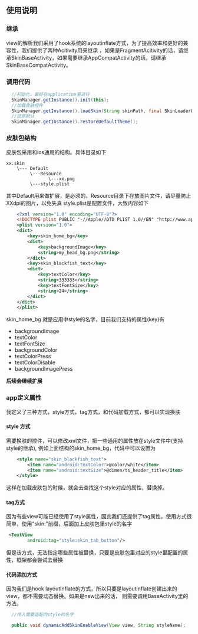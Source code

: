 ## 使用说明

### 继承
  view的解析我们采用了hook系统的layoutinflate方式，为了提高效率和更好的兼容性，我们提供了两种Acitivity用来继承
  ，如果是FragmentAcitivity的话，请继承SkinBaseActivity，如果需要继承AppCompatActivity的话，请继承SkinBaseCompatActivity。


### 调用代码
``` java
  //初始化，最好在application里进行
  SkinManager.getInstance().init(this);
  //加载皮肤控件
  SkinManager.getInstance().loadSkin(String skinPath, final SkinLoaderListener callback, final Context context);
  //还原默认
  SkinManager.getInstance().restoreDefaultTheme();
```

### 皮肤包结构
皮肤包采用和ios通用的结构。具体目录如下

```
xx.skin
    \--- Default
         \---Resource
                \---xx.png
         \---style.plist
```


其中Default用来做扩展，是必须的。Resource目录下存放图片文件，请尽量防止XXdpi的图片，以免失真
         style.plist是配置文件，大致内容如下

``` xml
    <?xml version="1.0" encoding="UTF-8"?>
    <!DOCTYPE plist PUBLIC "-//Apple//DTD PLIST 1.0//EN" "http://www.apple.com/DTDs/PropertyList-1.0.dtd">
    <plist version="1.0">
    <dict>
    	<key>skin_home_bg</key>
    	<dict>
    		<key>backgroundImage</key>
    		<string>my_head_bg.png</string>
    	</dict>
    	<key>skin_blackfish_text</key>
    	<dict>
    		<key>textColor</key>
    		<string>333333</string>
    		<key>textFontSize</key>
    		<string>24</string>
    	</dict>
    </dict>
    </plist>

```

skin_home_bg 就是应用中style的名字，目前我们支持的属性(key)有
* backgroundImage
* textColor
* textFontSize
* backgroundColor
* textColorPress
* textColorDisable
* backgroundImagePress

**后续会继续扩展**

### app定义属性
我定义了三种方式，style方式，tag方式，和代码加载方式，都可以实现换肤

#### style 方式
需要换肤的控件，可以修改xml文件，把一些通用的属性放在style文件中(支持style的继承),
例如上面结构的<key>skin_home_bg</key>，代码中可以设置为

``` xml
    <style name="skin_blackfish_text">
        <item name="android:textColor">@color/white</item>
        <item name="android:textSize">@dimen/ts_header_title</item>
    </style>
```

这样在加载皮肤包的时候，就会去查找这个style对应的属性，替换掉。

#### tag方式
因为有些view可能已经使用了style属性，因此我们还提供了tag属性。使用方式很简单，使用"skin:"前缀，后面加上皮肤包里style的名字
``` xml
 <TextView
        android:tag="style:skin_tab_button"/>
````
但是该方式，无法指定哪些属性被替换，只要是皮肤包里对应的style里配置的属性，框架都会尝试去替换

#### 代码添加方式
因为我们是hook layoutInflate的方式，所以只要是layoutinflate创建出来的view，都不需要动态替换。如果是new出来的话，
则需要调用BaseActivity里的方法。

``` java
  //传入需要适配的style的名字

  public void dynamicAddSkinEnableView(View view, String styleName);
```

